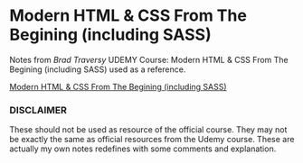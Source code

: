 # Modern HTML & CSS From The Begining (including SASS)
Notes from *Brad Traversy* UDEMY Course: Modern HTML & CSS From The Begining (including SASS) used as a reference.

[Modern HTML & CSS From The Begining (including SASS)](https://www.udemy.com/course/modern-html-css-from-the-beginning/ "Udemy Courses link")

### DISCLAIMER
These should not be used as resource of the official course.
They may not be exactly the same as official resources from the Udemy course.
These are actually my own notes redefines with some comments and explanation.


